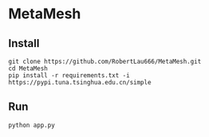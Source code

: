 # MetaMesh
## Install
```
git clone https://github.com/RobertLau666/MetaMesh.git
cd MetaMesh
pip install -r requirements.txt -i https://pypi.tuna.tsinghua.edu.cn/simple
```
## Run
```
python app.py
```
